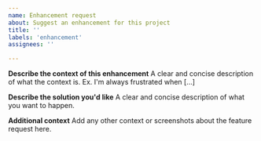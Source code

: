 ```yaml
---
name: Enhancement request
about: Suggest an enhancement for this project
title: ''
labels: 'enhancement'
assignees: ''

---
```


**Describe the context of this enhancement**
A clear and concise description of what the context is. Ex. I'm always frustrated when [...]

**Describe the solution you'd like**
A clear and concise description of what you want to happen.

**Additional context**
Add any other context or screenshots about the feature request here.
